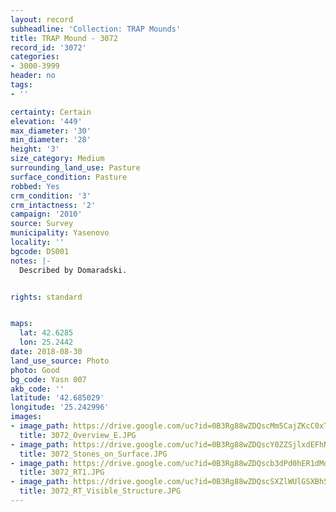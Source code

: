```yaml
---
layout: record
subheadline: 'Collection: TRAP Mounds'
title: TRAP Mound - 3072
record_id: '3072'
categories:
- 3000-3999
header: no
tags:
- ''

certainty: Certain
elevation: '449'
max_diameter: '30'
min_diameter: '28'
height: '3'
size_category: Medium
surrounding_land_use: Pasture
surface_condition: Pasture
robbed: Yes
crm_condition: '3'
crm_intactness: '2'
campaign: '2010'
source: Survey
municipality: Yasenovo
locality: ''
bgcode: DS001
notes: |-
  Described by Domaradski.


rights: standard


maps:
  lat: 42.6285
  lon: 25.2442
date: 2018-08-30
land_use_source: Photo
photo: Good
bg_code: Yasn 007
akb_code: ''
latitude: '42.685029'
longitude: '25.242996'
images:
- image_path: https://drive.google.com/uc?id=0B3Rg88wZDQscMm5CajZKcC0xT0E
  title: 3072_Overview_E.JPG
- image_path: https://drive.google.com/uc?id=0B3Rg88wZDQscY0ZZSjlxdEFhNGM
  title: 3072_Stones_on_Surface.JPG
- image_path: https://drive.google.com/uc?id=0B3Rg88wZDQscb3dPd0hER1dMdG8
  title: 3072_RT1.JPG
- image_path: https://drive.google.com/uc?id=0B3Rg88wZDQscSXZlWUlGSXBhSFU
  title: 3072_RT_Visible_Structure.JPG
---
```

